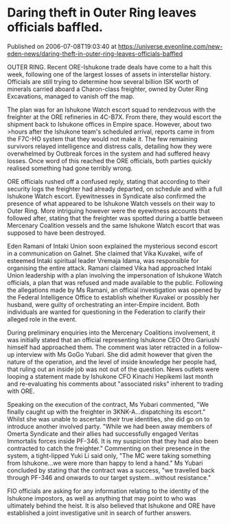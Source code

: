 # Daring theft in Outer Ring leaves officials baffled.
Published on 2006-07-08T19:03:40 at https://universe.eveonline.com/new-eden-news/daring-theft-in-outer-ring-leaves-officials-baffled

OUTER RING. Recent ORE-Ishukone trade deals have come to a halt this week, following one of the largest losses of assets in interstellar history. Officials are still trying to determine how several billion ISK worth of minerals carried aboard a Charon-class freighter, owned by Outer Ring Excavations, managed to vanish off the map. 

The plan was for an Ishukone Watch escort squad to rendezvous with the freighter at the ORE refineries in 4C-B7X. From there, they would escort the shipment back to Ishukone offices in Empire space. However, about two >hours after the Ishukone team's scheduled arrival, reports came in from the F7C-HO system that they would not make it. The few remaining survivors relayed intelligence and distress calls, detailing how they were overwhelmed by Outbreak forces in the system and had suffered heavy losses. Once word of this reached the ORE officials, both parties quickly realised something had gone terribly wrong. 

ORE officials rushed off a confused reply, stating that according to their security logs the freighter had already departed, on schedule and with a full Ishukone Watch escort. Eyewitnesses in Syndicate also confirmed the presence of what appeared to be Ishukone Watch vessels on their way to Outer Ring. More intriguing however were the eyewitness accounts that followed after, stating that the freighter was spotted during a battle between Mercenary Coalition vessels and the same Ishukone Watch escort that was supposed to have been destroyed. 

Eden Ramani of Intaki Union soon explained the mysterious second escort in a communication on Galnet. She claimed that Vika Kuvakei, wife of esteemed Intaki spiritual leader Vremaja Idama, was responsible for organising the entire attack. Ramani claimed Vika had approached Intaki Union leadership with a plan involving the impersonation of Ishukone Watch officials, a plan that was refused and made available to the public. Following the allegations made by Ms Ramani, an official investigation was opened by the Federal Intelligence Office to establish whether Kuvakei or possibly her husband, were guilty of orchestrating an inter-Empire incident. Both individuals are wanted for questioning in the Federation to clarify their alleged role in the event. 

During preliminary enquiries into the Mercenary Coalitions involvement, it was initially stated that an official representing Ishukone CEO Otro Gariushi himself had approached them. The comment was later retracted in a follow-up interview with Ms GoGo Yubari. She did admit however that given the nature of the operation, and the level of inside knowledge her people had, that ruling out an inside job was not out of the question. News outlets were looping a statement made by Ishukone CFO Kinachi Hepikemi last month and re-evaluating his comments about "associated risks" inherent to trading with ORE. 

Speaking on the execution of the contract, Ms Yubari commented, "We finally caught up with the freighter in 3KNK-A...dispatching its escort." Whilst she was unable to ascertain their true identities, she did go on to introduce another involved party. "While we had been away members of Omerta Syndicate and their allies had successfully engaged Veritas Immortalis forces inside PF-346. It is my suspicion that they had also been contracted to catch the freighter." Commenting on their presence in the system, a tight-lipped Yuki Li said only, "The MC were taking something from Ishukone...we were more than happy to lend a hand." Ms Yubari concluded by stating that the contract was a success, "we travelled back through PF-346 and onwards to our target system...without resistance." 

FIO officials are asking for any information relating to the identity of the Ishukone impostors, as well as anything that may point to who was ultimately behind the heist. It is also believed that Ishukone and ORE have established a joint investigative unit in search of further answers.
